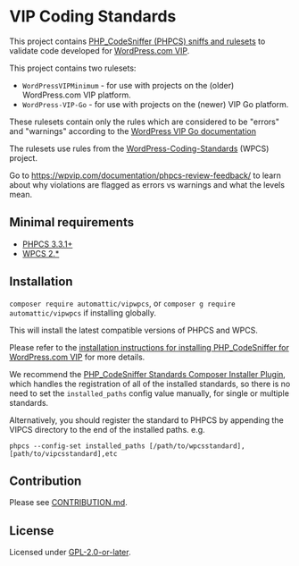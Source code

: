 # VIP Coding Standards

This project contains [PHP_CodeSniffer (PHPCS) sniffs and rulesets](https://github.com/squizlabs/PHP_CodeSniffer) to validate code developed for [WordPress.com VIP](https://wpvip.com/).

This project contains two rulesets:

 - `WordPressVIPMinimum` - for use with projects on the (older) WordPress.com VIP platform.
 - `WordPress-VIP-Go` - for use with projects on the (newer) VIP Go platform.

These rulesets contain only the rules which are considered to be "errors" and "warnings" according to the [WordPress VIP Go documentation](https://wpvip.com/documentation/vip-go/code-review-blockers-warnings-notices/)

The rulesets use rules from the [WordPress-Coding-Standards](https://github.com/WordPress-Coding-Standards/WordPress-Coding-Standards) (WPCS) project.

Go to https://wpvip.com/documentation/phpcs-review-feedback/ to learn about why violations are flagged as errors vs warnings and what the levels mean.

## Minimal requirements

* [PHPCS 3.3.1+](https://github.com/squizlabs/PHP_CodeSniffer/releases)
* [WPCS 2.*](https://github.com/WordPress-Coding-Standards/WordPress-Coding-Standards/releases)

## Installation

`composer require automattic/vipwpcs`, or `composer g require automattic/vipwpcs` if installing globally. 

This will install the latest compatible versions of PHPCS and WPCS. 


Please refer to the [installation instructions for installing PHP_CodeSniffer for WordPress.com VIP](https://wpvip.com/documentation/how-to-install-php-code-sniffer-for-wordpress-com-vip/) for more details.

We recommend the [PHP_CodeSniffer Standards Composer Installer Plugin](https://github.com/Dealerdirect/phpcodesniffer-composer-installer), which handles the registration of all of the installed standards, so there is no need to set the `installed_paths` config value manually, for single or multiple standards.

Alternatively, you should register the standard to PHPCS by appending the VIPCS directory to the end of the installed paths. e.g.

`phpcs --config-set installed_paths [/path/to/wpcsstandard],[path/to/vipcsstandard],etc`

## Contribution

Please see [CONTRIBUTION.md](CONTRIBUTING.md).

## License

Licensed under [GPL-2.0-or-later](LICENSE.md).
